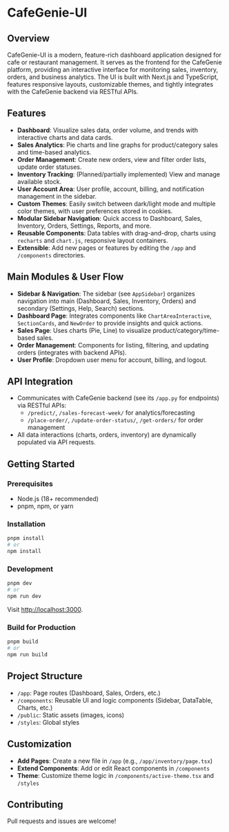 # CafeGenie-UI

## Overview

CafeGenie-UI is a modern, feature-rich dashboard application designed for cafe or restaurant management. It serves as the frontend for the CafeGenie platform, providing an interactive interface for monitoring sales, inventory, orders, and business analytics. The UI is built with Next.js and TypeScript, features responsive layouts, customizable themes, and tightly integrates with the CafeGenie backend via RESTful APIs.

## Features

- **Dashboard**: Visualize sales data, order volume, and trends with interactive charts and data cards.
- **Sales Analytics**: Pie charts and line graphs for product/category sales and time-based analytics.
- **Order Management**: Create new orders, view and filter order lists, update order statuses.
- **Inventory Tracking**: (Planned/partially implemented) View and manage available stock.
- **User Account Area**: User profile, account, billing, and notification management in the sidebar.
- **Custom Themes**: Easily switch between dark/light mode and multiple color themes, with user preferences stored in cookies.
- **Modular Sidebar Navigation**: Quick access to Dashboard, Sales, Inventory, Orders, Settings, Reports, and more.
- **Reusable Components**: Data tables with drag-and-drop, charts using `recharts` and `chart.js`, responsive layout containers.
- **Extensible**: Add new pages or features by editing the `/app` and `/components` directories.

## Main Modules & User Flow

- **Sidebar & Navigation**: The sidebar (see `AppSidebar`) organizes navigation into main (Dashboard, Sales, Inventory, Orders) and secondary (Settings, Help, Search) sections.
- **Dashboard Page**: Integrates components like `ChartAreaInteractive`, `SectionCards`, and `NewOrder` to provide insights and quick actions.
- **Sales Page**: Uses charts (Pie, Line) to visualize product/category/time-based sales.
- **Order Management**: Components for listing, filtering, and updating orders (integrates with backend APIs).
- **User Profile**: Dropdown user menu for account, billing, and logout.

## API Integration

- Communicates with CafeGenie backend (see its `/app.py` for endpoints) via RESTful APIs:
  - `/predict/`, `/sales-forecast-week/` for analytics/forecasting
  - `/place-order/`, `/update-order-status/`, `/get-orders/` for order management
- All data interactions (charts, orders, inventory) are dynamically populated via API requests.

## Getting Started

### Prerequisites

- Node.js (18+ recommended)
- pnpm, npm, or yarn

### Installation

```bash
pnpm install
# or
npm install
```

### Development

```bash
pnpm dev
# or
npm run dev
```
Visit [http://localhost:3000](http://localhost:3000).

### Build for Production

```bash
pnpm build
# or
npm run build
```

## Project Structure

- `/app`: Page routes (Dashboard, Sales, Orders, etc.)
- `/components`: Reusable UI and logic components (Sidebar, DataTable, Charts, etc.)
- `/public`: Static assets (images, icons)
- `/styles`: Global styles

## Customization

- **Add Pages**: Create a new file in `/app` (e.g., `/app/inventory/page.tsx`)
- **Extend Components**: Add or edit React components in `/components`
- **Theme**: Customize theme logic in `/components/active-theme.tsx` and `/styles`

## Contributing

Pull requests and issues are welcome!
